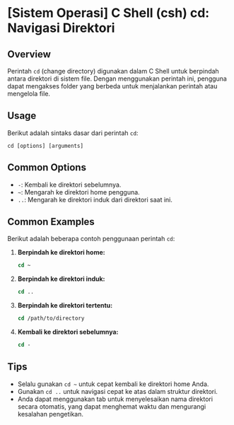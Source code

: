 # [Sistem Operasi] C Shell (csh) cd: Navigasi Direktori

## Overview
Perintah `cd` (change directory) digunakan dalam C Shell untuk berpindah antara direktori di sistem file. Dengan menggunakan perintah ini, pengguna dapat mengakses folder yang berbeda untuk menjalankan perintah atau mengelola file.

## Usage
Berikut adalah sintaks dasar dari perintah `cd`:

```
cd [options] [arguments]
```

## Common Options
- `-`: Kembali ke direktori sebelumnya.
- `~`: Mengarah ke direktori home pengguna.
- `..`: Mengarah ke direktori induk dari direktori saat ini.

## Common Examples
Berikut adalah beberapa contoh penggunaan perintah `cd`:

1. **Berpindah ke direktori home:**
   ```csh
   cd ~
   ```

2. **Berpindah ke direktori induk:**
   ```csh
   cd ..
   ```

3. **Berpindah ke direktori tertentu:**
   ```csh
   cd /path/to/directory
   ```

4. **Kembali ke direktori sebelumnya:**
   ```csh
   cd -
   ```

## Tips
- Selalu gunakan `cd ~` untuk cepat kembali ke direktori home Anda.
- Gunakan `cd ..` untuk navigasi cepat ke atas dalam struktur direktori.
- Anda dapat menggunakan tab untuk menyelesaikan nama direktori secara otomatis, yang dapat menghemat waktu dan mengurangi kesalahan pengetikan.